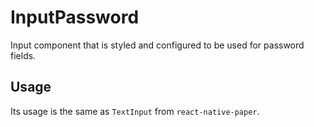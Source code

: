 # InputPassword

Input component that is styled and configured to be used for password fields.

## Usage

Its usage is the same as `TextInput` from `react-native-paper`.

